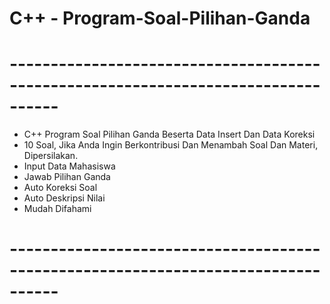# C++ - Program-Soal-Pilihan-Ganda</br>
# ----------------------------------------------------------------------------------</br>
- C++ Program Soal Pilihan Ganda Beserta Data Insert Dan Data Koreksi</br>
- 10 Soal, Jika Anda Ingin Berkontribusi Dan Menambah Soal Dan Materi, Dipersilakan.</br>
- Input Data Mahasiswa</br>
- Jawab Pilihan Ganda</br>
- Auto Koreksi Soal</br>
- Auto Deskripsi Nilai</br>
- Mudah Difahami</br>
# ----------------------------------------------------------------------------------</br>
